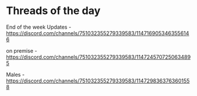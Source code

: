 # Threads of the day

End of the week Updates - https://discord.com/channels/751032355279339583/1147169053463556146


on premise - https://discord.com/channels/751032355279339583/1147245707250634895


Males - https://discord.com/channels/751032355279339583/1147298363763601558

